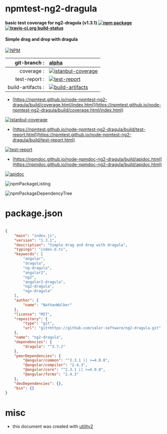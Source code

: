 # npmtest-ng2-dragula

#### basic test coverage for  ng2-dragula (v1.3.1)  [![npm package](https://img.shields.io/npm/v/npmtest-ng2-dragula.svg?style=flat-square)](https://www.npmjs.org/package/npmtest-ng2-dragula) [![travis-ci.org build-status](https://api.travis-ci.org/npmtest/node-npmtest-ng2-dragula.svg)](https://travis-ci.org/npmtest/node-npmtest-ng2-dragula)

#### Simple drag and drop with dragula

[![NPM](https://nodei.co/npm/ng2-dragula.png?downloads=true&downloadRank=true&stars=true)](https://www.npmjs.com/package/ng2-dragula)

| git-branch : | [alpha](https://github.com/npmtest/node-npmtest-ng2-dragula/tree/alpha)|
|--:|:--|
| coverage : | [![istanbul-coverage](https://npmtest.github.io/node-npmtest-ng2-dragula/build/coverage.badge.svg)](https://npmtest.github.io/node-npmtest-ng2-dragula/build/coverage.html/index.html)|
| test-report : | [![test-report](https://npmtest.github.io/node-npmtest-ng2-dragula/build/test-report.badge.svg)](https://npmtest.github.io/node-npmtest-ng2-dragula/build/test-report.html)|
| build-artifacts : | [![build-artifacts](https://npmtest.github.io/node-npmtest-ng2-dragula/glyphicons_144_folder_open.png)](https://github.com/npmtest/node-npmtest-ng2-dragula/tree/gh-pages/build)|

- [https://npmtest.github.io/node-npmtest-ng2-dragula/build/coverage.html/index.html](https://npmtest.github.io/node-npmtest-ng2-dragula/build/coverage.html/index.html)

[![istanbul-coverage](https://npmtest.github.io/node-npmtest-ng2-dragula/build/screenCapture.buildCi.browser.%252Ftmp%252Fbuild%252Fcoverage.lib.html.png)](https://npmtest.github.io/node-npmtest-ng2-dragula/build/coverage.html/index.html)

- [https://npmtest.github.io/node-npmtest-ng2-dragula/build/test-report.html](https://npmtest.github.io/node-npmtest-ng2-dragula/build/test-report.html)

[![test-report](https://npmtest.github.io/node-npmtest-ng2-dragula/build/screenCapture.buildCi.browser.%252Ftmp%252Fbuild%252Ftest-report.html.png)](https://npmtest.github.io/node-npmtest-ng2-dragula/build/test-report.html)

- [https://npmdoc.github.io/node-npmdoc-ng2-dragula/build/apidoc.html](https://npmdoc.github.io/node-npmdoc-ng2-dragula/build/apidoc.html)

[![apidoc](https://npmdoc.github.io/node-npmdoc-ng2-dragula/build/screenCapture.buildCi.browser.%252Ftmp%252Fbuild%252Fapidoc.html.png)](https://npmdoc.github.io/node-npmdoc-ng2-dragula/build/apidoc.html)

![npmPackageListing](https://npmtest.github.io/node-npmtest-ng2-dragula/build/screenCapture.npmPackageListing.svg)

![npmPackageDependencyTree](https://npmtest.github.io/node-npmtest-ng2-dragula/build/screenCapture.npmPackageDependencyTree.svg)



# package.json

```json

{
    "main": "index.js",
    "version": "1.3.1",
    "description": "Simple drag and drop with dragula",
    "typings": "index.d.ts",
    "keywords": [
        "angular",
        "dragula",
        "ng-dragula",
        "angular2",
        "ng2",
        "angular2-dragula",
        "ng2-dragula",
        "ngx-dragula"
    ],
    "author": {
        "name": "NathanWalker"
    },
    "license": "MIT",
    "repository": {
        "type": "git",
        "url": "git+https://github.com/valor-software/ng2-dragula.git"
    },
    "name": "ng2-dragula",
    "dependencies": {
        "dragula": "^3.7.2"
    },
    "peerDependencies": {
        "@angular/common": "^2.3.1 || >=4.0.0",
        "@angular/compiler": "2.4.3",
        "@angular/core": "^2.3.1 || >=4.0.0",
        "@angular/forms": "2.4.3"
    },
    "devDependencies": {},
    "bin": {}
}
```



# misc
- this document was created with [utility2](https://github.com/kaizhu256/node-utility2)
